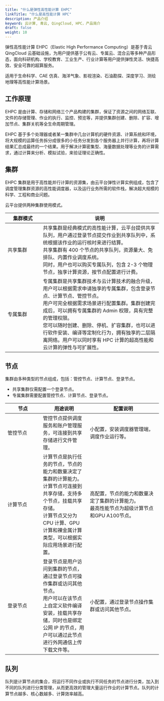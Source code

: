 ```yaml
---
title: "什么是弹性高性能计算 EHPC"
linkTitle: "什么是高性能计算 HPC"
description: 产品介绍
keyword: 云计算, 青云, QingCloud, HPC，产品简介
draft: false
weight: 10
---
```


弹性高性能计算 EHPC（Elastic High Performance Computing）是基于青云QingCloud 云基础设施，为用户提供基于公有云、专属云、混合云等多种产品形态，面向科研机构、学校教育、工业生产、行业计算等用户提供弹性灵活、快捷高效、安全可靠的超算服务。

适用于生命科学、CAE 仿真、海洋气象、影视渲染、石油勘探、深度学习、测绘地理等高性能计算场景。

## 工作原理

EHPC 是由计算、存储和网络三个产品构建的集群，保证了资源之间的网络互联、文件的存储管理、作业的执行、监控、预览等，并提供集群创建、删除、扩容、增加节点、集群关机等全生命周期管理。

EHPC 基于多个处理器或者某一集群中几台计算机的硬件资源、计算系统和环境，将大规模的运算任务拆分成很多的小任务分发到各个服务器上并行计算，再将计算结果汇总成最终的一个结果。用于解决计算密集型、海量数据处理等业务的计算需求，通过计算来分析、模拟试验，来验证理论正确性。

## 集群

EHPC 集群是用于高性能并行计算的资源集，由云平台弹性计算实例组成，包含了调度管理集群资源的高性能调度器，以及运行业务所需的软件栈，解决超大规模的科学、工程和商业问题。

云平台提供两种集群使用模式。

| <span style="display:inline-block;width:100px">集群模式</span> | 说明                                                         |
| ------------------------------------------------------------ | ------------------------------------------------------------ |
| 共享集群                                                     | 共享集群是经典模式的高性能计算，云平台提供共享队列，用户通过登录节点提交作业到共享队列中，系统根据该作业的运行核时来进行结算。<br />共享集群有 400 个节点的共享队列，资源量大、免排队、内置作业调度系统。<br />同时，用户也可以购买专属队列，包含 2-3 个物理节点，独享计算资源，按节点配置进行计费。 |
| 专属集群                                                     | 专属集群是共享集群技术与云计算技术的融合升级，用户可以根据需求申请独享的专属集群，包含登录节点、计算节点、管控节点。<br />用户可完全根据需求场景进行配置集群。集群创建完成后，可以拥有专属集群的 Admin 权限，具有完整的管理权限。<br />您可以随时创建、删除、停机、扩容集群，也可以进行软件安装、编译等定制化行为，拥有独享的二层隔离网络。用户可以同时享有 HPC 计算的超高性能和云计算的弹性与可扩展性。 |

## 节点

集群由多种类型的节点组成，包括：管控节点、计算节点、登录节点。

- 共享集群仅需配置一个登录节点。
- 专属集群需要配置管控节点、计算节点、登录节点。

| <span style="display:inline-block;width:100px">节点</span> | 用途说明                                                     | <span style="display:inline-block;width:200px">配置说明</span> |
| ---------------------------------------------------------- | ------------------------------------------------------------ | ------------------------------------------------------------ |
| 管控节点                                                   | 管控节点提供调度服务和账户管理服务，可连接到共享存储进行文件管理。 | 小配置，安装调度器管理端，调度作业运行等。                   |
| 计算节点                                                   | 计算节点是执行任务的节点，节点的能力和数量决定了集群的计算能力。计算节点可连接到共享存储，支持多个节点，挂载共享存储。<br />计算节点又分为 CPU 计算、GPU 计算和裸金属计算类型，可以根据实际应用场景进行配置。 | 高配置，节点的能力和数量决定了集群的计算能力。<br />最高性能节点为超级计算节点和GPU A100节点。 |
| 登录节点                                                   | 登录节点是用户访问到集群的节点，通过登录节点可操作集群或访问其他节点。<br />用户可以在该节点上自定义软件编译安装，挂载共享存储，同时也是绑定公网 IP 的节点，用户可以通过此节点进行外网通信上传下载文件等。 | 小配置，通过登录节点操作集群或访问其他节点。                 |

## 队列

队列是计算节点的集合，将运行不同作业或执行不同任务的节点进行分类，加入到不同的队列进行分类管理，从而更高效的管理大量运行作业的计算节点。队列的计算节点越多、核心数越多、计算效率越高。

